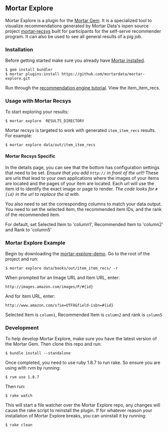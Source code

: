 ## Mortar Explore

Mortar Explore is a plugin for the [Mortar Gem](https://github.com/mortardata/mortar). It is a specialized tool to visualize recommendations generated by Mortar Data's iopen source project [mortar-recsys](https://github.com/mortardata/mortar-recsys) built for participants for the self-serve recommender program.  It can also be used to see all general results of a pig job.


### Installation 

Before getting started make sure you already have [Mortar installed](http://help.mortardata.com/reference/mortar_project_reference/install_mortar_development_framework).

```
$ gem install bundler
$ mortar plugins:install https://github.com/mortardata/mortar-explore.git
```

Run through the [recommendation engine tutorial](http://help.mortardata.com/data_apps/recommendation_engine). View the item\_item\_recs.

### Usage with Mortar Recsys

To start exploring your results:

```
$ mortar explore  RESULTS_DIRECTORY
```

Mortar recsys is targeted to work with generated `item_item_recs` results. For example:

```
$ mortar explore data/out/item_item_recs
```

#### Mortar Recsys Specific 

In the details page, you can see that the bottom has configuration settings that need to be set.  *Ensure that you add `http://` in front of the url!!*   These are urls that lead to your own applications where the images of your items are located and the pages of your item are located.  Each url will use the item id to identify the exact image or page to render.  *The code looks for `#{id}` in the url to replace the id with.*  

You also need to set the corresponding columns to match your data output.  You need to set the selected item, the recommended item IDs, and the rank of the recommended item.  

For default, set Selected Item to 'column1', Recommended Item to 'column2' and Rank to 'column5'

### Mortar Explore Example

Begin by downloading the [mortar-explore-demo](https://github.com/mortarcode/mortar-explore-demo).  Go to the root of the project and run:
```
$ mortar explore data/books/out/item_item_recs/ -r
```

When prompted for an Image URL and Item URL, enter:
```
http://images.amazon.com/images/P/#{id}
```
And for item URL, enter:
```
http://www.amazon.com/s?ie=UTF8&field-isbn=#{id}
```

Selected Item is `column1`, Recommended Item is `column2` and rank is `column5`

### Development 

To help develop Mortar Explore, make sure you have the latest version of the Mortar Gem. Then clone this repo and run:


```
$ bundle install --standalone

```
Once completed, you need to use ruby 1.8.7 to run rake.  So ensure you are using with rvm by running:


```
$ rvm use 1.8.7
```

Then run:

```
$ rake watch
```

This will start a file watcher over the Mortar Explore repo, any changes will cause the rake script to reinstall the plugin. If for whatever reason your installation of Mortar Explore breaks, you can uninstall it by running:

```
$ rake clean
```


